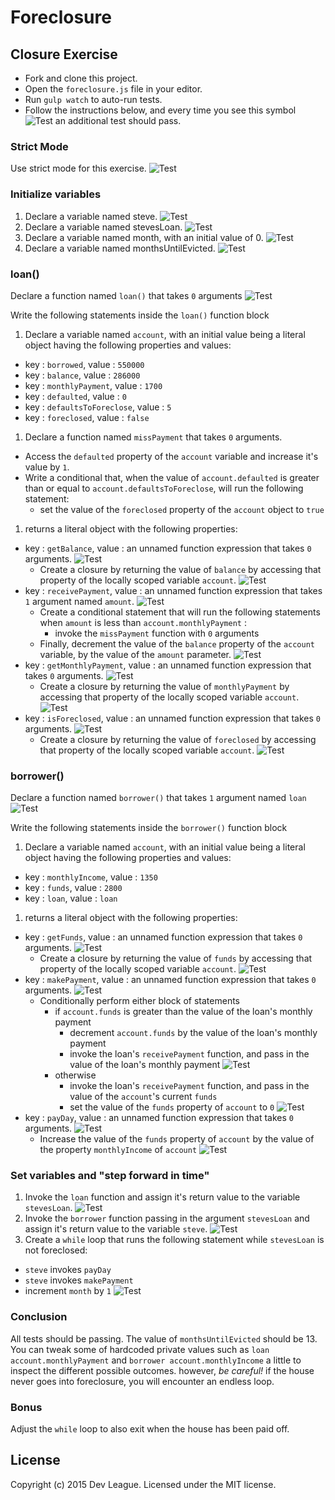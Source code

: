 # Foreclosure

## Closure Exercise

- Fork and clone this project.
- Open the `foreclosure.js` file in your editor.
- Run `gulp watch` to auto-run tests.
- Follow the instructions below, and every time you see this symbol ![Test](http://i.imgur.com/aOEdoDc.png) an additional test should pass.

### Strict Mode

Use strict mode for this exercise. ![Test][test]

### Initialize variables

1. Declare a variable named steve. ![Test][test]
1. Declare a variable named stevesLoan. ![Test][test]
1. Declare a variable named month, with an initial value of 0. ![Test][test]
1. Declare a variable named monthsUntilEvicted. ![Test][test]

### loan()

Declare a function named `loan()` that takes `0` arguments ![Test][test]

Write the following statements inside the `loan()` function block

1. Declare a variable named `account`, with an initial value being a literal object having the following properties and values:
  - key : `borrowed`, value : `550000`
  - key : `balance`, value : `286000`
  - key : `monthlyPayment`, value : `1700`
  - key : `defaulted`, value : `0`
  - key : `defaultsToForeclose`, value : `5`
  - key : `foreclosed`, value : `false`
1. Declare a function named `missPayment` that takes `0` arguments.
  - Access the `defaulted` property of the `account` variable and increase it's value by `1`.
  - Write a conditional that, when the value of `account.defaulted` is greater than or equal to `account.defaultsToForeclose`, will run the following statement:
    - set the value of the `foreclosed` property of the `account` object to `true`
1. returns a literal object with the following properties:
  - key : `getBalance`, value : an unnamed function expression that takes `0` arguments. ![Test][test]
    - Create a closure by returning the value of `balance` by accessing that property of the locally scoped variable `account`. ![Test][test]
  - key : `receivePayment`, value : an unnamed function expression that takes `1` argument named `amount`. ![Test][test]
    - Create a conditional statement that will run the following statements when `amount` is less than `account.monthlyPayment` :
      - invoke the `missPayment` function with `0` arguments
    - Finally, decrement the value of the `balance` property of the `account` variable, by the value of the `amount` parameter. ![Test][test]
  - key : `getMonthlyPayment`, value : an unnamed function expression that takes `0` arguments. ![Test][test]
    - Create a closure by returning the value of `monthlyPayment` by accessing that property of the locally scoped variable `account`. ![Test][test]
  - key : `isForeclosed`, value : an unnamed function expression that takes `0` arguments. ![Test][test]
    - Create a closure by returning the value of `foreclosed` by accessing that property of the locally scoped variable `account`. ![Test][test]

### borrower()

Declare a function named `borrower()` that takes `1` argument named `loan` ![Test][test]

Write the following statements inside the `borrower()` function block

1. Declare a variable named `account`, with an initial value being a literal object having the following properties and values:
  - key : `monthlyIncome`, value : `1350`
  - key : `funds`, value : `2800`
  - key : `loan`, value : `loan`
1. returns a literal object with the following properties:
  - key : `getFunds`, value : an unnamed function expression that takes `0` arguments. ![Test][test]
    - Create a closure by returning the value of `funds` by accessing that property of the locally scoped variable `account`. ![Test][test]
  - key : `makePayment`, value : an unnamed function expression that takes `0` arguments. ![Test][test]
    - Conditionally perform either block of statements
      - if `account.funds` is greater than the value of the loan's monthly payment
        - decrement `account.funds` by the value of the loan's monthly payment
        - invoke the loan's `receivePayment` function, and pass in the value of the loan's monthly payment ![Test][test]
      - otherwise
        - invoke the loan's `receivePayment` function, and pass in the value of the `account`'s current `funds`
        - set the value of the `funds` property of `account` to `0` ![Test][test]
  - key : `payDay`, value : an unnamed function expression that takes `0` arguments. ![Test][test]
    - Increase the value of the `funds` property of `account` by the value of the property `monthlyIncome` of `account` ![Test][test]

### Set variables and "step forward in time"

1. Invoke the `loan` function and assign it's return value to the variable `stevesLoan`. ![Test][test]
1. Invoke the `borrower` function passing in the argument `stevesLoan` and assign it's return value to the variable `steve`. ![Test][test]
1. Create a `while` loop that runs the following statement while `stevesLoan` is not foreclosed:
  - `steve` invokes `payDay`
  - `steve` invokes `makePayment`
  - increment `month` by `1` ![Test][test]

### Conclusion

All tests should be passing.
The value of `monthsUntilEvicted` should be 13.
You can tweak some of hardcoded private values such as `loan account.monthlyPayment` and `borrower account.monthlyIncome` a little to inspect the different possible outcomes. however, _be careful!_ if the house never goes into foreclosure, you will encounter an endless loop.

### Bonus

Adjust the `while` loop to also exit when the house has been paid off.

## License

Copyright (c) 2015 Dev League. Licensed under the MIT license.

[test]: http://i.imgur.com/XLSydy0.png
